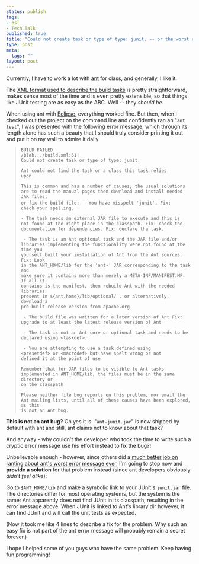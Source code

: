 ```yaml
--- 
status: publish
tags: 
- osl
- Tech Talk
published: true
title: "Could not create task or type of type: junit. -- or the worst error message ever"
type: post
meta: 
  tags: ""
layout: post
---
```

Currently, I have to work a lot with <a href="http://ant.apache.org/">ant</a> for class, and generally, I like it.

The <a href="http://ant.apache.org/manual/index.html">XML format used to describe the build tasks</a> is pretty straightforward, makes sense most of the time and is even pretty extensible, so that things like JUnit testing are as easy as the ABC. Well -- they <em>should be</em>.

When using ant with <a href="http://www.eclipse.org/">Eclipse</a>, everything worked fine. But then, when I checked out the project on the command line and confidently ran an "<code>ant test</code>", I was presented with the following error message, which through its length alone has such a beauty that I should truly consider printing it out and put it on my wall to admire it daily.

<blockquote><code>BUILD FAILED
/blah.../build.xml:51:
Could not create task or type of type: junit.</code>

<code>Ant could not find the task or a class this task relies upon.</code>

<code>This is common and has a number of causes; the usual
solutions are to read the manual pages then download and
install needed JAR files, or fix the build file:
</code>
<code>- You have misspelt 'junit'.
   Fix: check your spelling.</code>

<code>- The task needs an external JAR file to execute
     and this is not found at the right place in the classpath.
   Fix: check the documentation for dependencies.
   Fix: declare the task.</code>

<code> - The task is an Ant optional task and the JAR file and/or libraries
     implementing the functionality were not found at the time you
     yourself built your installation of Ant from the Ant sources.
   Fix: Look in the ANT_HOME/lib for the 'ant-' JAR corresponding to the
     task and make sure it contains more than merely a META-INF/MANIFEST.MF.
     If all it contains is the manifest, then rebuild Ant with the needed
     libraries present in ${ant.home}/lib/optional/ , or alternatively,
     download a pre-built release version from apache.org</code>

<code> - The build file was written for a later version of Ant
   Fix: upgrade to at least the latest release version of Ant</code>

<code> - The task is not an Ant core or optional task
     and needs to be declared using &lt;taskdef&gt;.</code>

<code> - You are attempting to use a task defined using
    &lt;presetdef&gt; or &lt;macrodef&gt; but have spelt wrong or not
   defined it at the point of use</code>

<code>Remember that for JAR files to be visible to Ant tasks implemented
in ANT_HOME/lib, the files must be in the same directory or on the
classpath</code>

<code>Please neither file bug reports on this problem, nor email the
Ant mailing lists, until all of these causes have been explored,
as this is not an Ant bug.</code>
</blockquote>
<!--more-->
<strong>This is not an ant bug?</strong> Oh yes it is. "<code>ant-junit.jar</code>" is now shipped by default with ant and still, ant claims not to know about that task?

And anyway - why couldn't the developer who took the time to write such a cryptic error message use his effort instead to fix the bug?!

Unbelievable enough - however, since others did a <a href="http://cafe.elharo.com/java/errormsg/">much better job on ranting about ant's worst error message ever</a>, I'm going to stop now and <strong>provide a solution</strong> for that problem instead (since ant developers obviously <em>didn't feel alike</em>):

Go to <code>$ANT_HOME/lib</code> and make a symbolic link to your JUnit's <code>junit.jar</code> file. The directories differ for most operating systems, but the system is the same: Ant apparently does not find JUnit in its classpath, resulting in the error message above. When JUnit is linked to Ant's library dir however, it can find JUnit and will call the unit tests as expected.

(Now it took me like 4 lines to describe a fix for the problem. Why such an easy fix is not part of the ant error message will probably remain a secret forever.)

I hope I helped some of you guys who have the same problem. Keep having fun programming!
